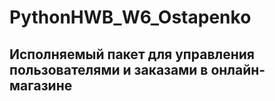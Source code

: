 # PythonHWB_W6_Ostapenko
## Исполняемый пакет для управления пользователями и заказами в онлайн-магазине